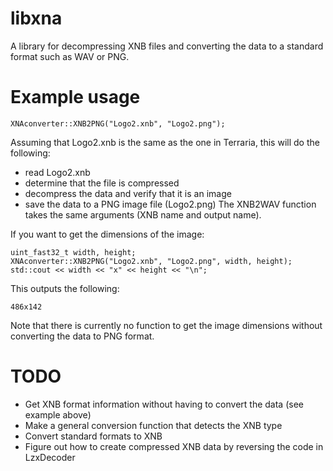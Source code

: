 libxna
======

A library for decompressing XNB files and converting the data to a standard format such as WAV or PNG.

Example usage
======

    XNAconverter::XNB2PNG("Logo2.xnb", "Logo2.png");
Assuming that Logo2.xnb is the same as the one in Terraria, this will do the following:
* read Logo2.xnb
* determine that the file is compressed
* decompress the data and verify that it is an image
* save the data to a PNG image file (Logo2.png)
The XNB2WAV function takes the same arguments (XNB name and output name).

If you want to get the dimensions of the image:

    uint_fast32_t width, height;
    XNAconverter::XNB2PNG("Logo2.xnb", "Logo2.png", width, height);
    std::cout << width << "x" << height << "\n";
This outputs the following:

    486x142
Note that there is currently no function to get the image dimensions without converting the data to PNG format.

TODO
======

* Get XNB format information without having to convert the data (see example above)
* Make a general conversion function that detects the XNB type
* Convert standard formats to XNB
* Figure out how to create compressed XNB data by reversing the code in LzxDecoder
